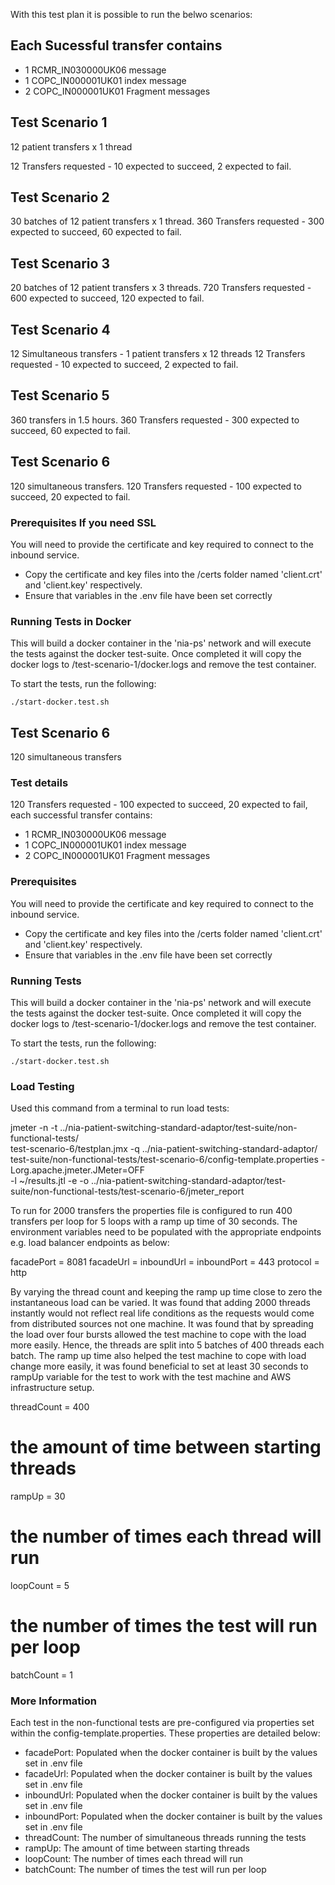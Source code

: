 With this test plan it is possible to run the belwo scenarios:

## Each Sucessful transfer contains

* 1 RCMR_IN030000UK06 message
* 1 COPC_IN000001UK01 index message
* 2 COPC_IN000001UK01 Fragment messages

## Test Scenario 1

12 patient transfers x 1 thread

12 Transfers requested - 10 expected to succeed, 2 expected to fail. 

## Test Scenario 2

30 batches of 12 patient transfers x 1 thread.
360 Transfers requested - 300 expected to succeed, 60 expected to fail.

## Test Scenario 3

20 batches of 12 patient transfers x 3 threads.
720 Transfers requested - 600 expected to succeed, 120 expected to fail.

## Test Scenario 4

12 Simultaneous transfers - 1 patient transfers x 12 threads
12 Transfers requested - 10 expected to succeed, 2 expected to fail.

## Test Scenario 5

360 transfers in 1.5 hours.
360 Transfers requested - 300 expected to succeed, 60 expected to fail.

## Test Scenario 6

120 simultaneous transfers.
120 Transfers requested - 100 expected to succeed, 20 expected to fail.


### Prerequisites If you need SSL

You will need to provide the certificate and key required to connect to the inbound service.
* Copy the certificate and key files into the /certs folder named 'client.crt' and 'client.key' respectively.
* Ensure that variables in the .env file have been set correctly

### Running Tests in Docker

This will build a docker container in the 'nia-ps' network and will execute the tests against the docker test-suite.
Once completed it will copy the docker logs to /test-scenario-1/docker.logs and remove the test container.

To start the tests, run the following:
```
./start-docker.test.sh
```




## Test Scenario 6

120 simultaneous transfers

### Test details

120 Transfers requested - 100 expected to succeed, 20 expected to fail, each successful transfer contains:
* 1 RCMR_IN030000UK06 message
* 1 COPC_IN000001UK01 index message
* 2 COPC_IN000001UK01 Fragment messages

### Prerequisites 

You will need to provide the certificate and key required to connect to the inbound service.
* Copy the certificate and key files into the /certs folder named 'client.crt' and 'client.key' respectively.
* Ensure that variables in the .env file have been set correctly

### Running Tests

This will build a docker container in the 'nia-ps' network and will execute the tests against the docker test-suite.
Once completed it will copy the docker logs to /test-scenario-1/docker.logs and remove the test container.

To start the tests, run the following: 
```
./start-docker.test.sh
```


### Load Testing

Used this command from a terminal to run load tests:

jmeter -n -t  ../nia-patient-switching-standard-adaptor/test-suite/non-functional-tests/ \
test-scenario-6/testplan.jmx -q ../nia-patient-switching-standard-adaptor/ \
test-suite/non-functional-tests/test-scenario-6/config-template.properties -Lorg.apache.jmeter.JMeter=OFF \
-l ~/results.jtl -e -o ../nia-patient-switching-standard-adaptor/test-suite/non-functional-tests/test-scenario-6/jmeter_report

To run for 2000 transfers the properties file is configured to run 400 transfers per loop for 5 loops with a ramp up time of 30 seconds.
The environment variables need to be populated with the appropriate endpoints e.g. load balancer endpoints as below:

facadePort = 8081
facadeUrl = <url-of-gp2gp-translator-facade-instance>
inboundUrl = <gp2gp-inbound-instance-url>
inboundPort = 443
protocol = http

By varying the thread count and keeping the ramp up time close to zero the instantaneous load can be varied. It was found that adding 
2000 threads instantly would not reflect real life conditions as the requests would come from distributed sources not one machine. It was 
found that by spreading the load over four bursts allowed the test machine to cope with the load more easily. Hence, the threads are split into 
5 batches of 400 threads each batch. The ramp up time also helped the test machine to cope with load change more easily, it was found 
beneficial to set at least 30 seconds to rampUp variable for the test to work with the test machine and AWS infrastructure setup.

threadCount = 400

# the amount of time between starting threads
rampUp = 30

# the number of times each thread will run
loopCount = 5

# the number of times the test will run per loop
batchCount = 1

### More Information

Each test in the non-functional tests are pre-configured via properties set within the config-template.properties.
These properties are detailed below:
* facadePort: Populated when the docker container is built by the values set in .env file
* facadeUrl: Populated when the docker container is built by the values set in .env file
* inboundUrl: Populated when the docker container is built by the values set in .env file
* inboundPort: Populated when the docker container is built by the values set in .env file
* threadCount: The number of simultaneous threads running the tests
* rampUp: The amount of time between starting threads
* loopCount: The number of times each thread will run
* batchCount: The number of times the test will run per loop

